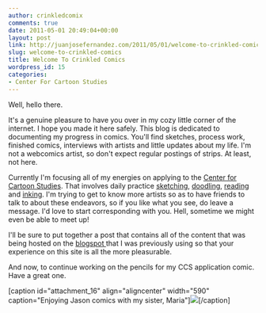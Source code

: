 ```yaml
---
author: crinkledcomix
comments: true
date: 2011-05-01 20:49:04+00:00
layout: post
link: http://juanjosefernandez.com/2011/05/01/welcome-to-crinkled-comics/
slug: welcome-to-crinkled-comics
title: Welcome To Crinkled Comics
wordpress_id: 15
categories:
- Center For Cartoon Studies
---
```


Well, hello there.

It's a genuine pleasure to have you over in my cozy little corner of the internet. I hope you made it here safely. This blog is dedicated to documenting my progress in comics. You'll find sketches, process work, finished comics, interviews with artists and little updates about my life. I'm not a webcomics artist, so don't expect regular postings of strips. At least, not here.

Currently I'm focusing all of my energies on applying to the [Center for Cartoon Studies](http://www.cartoonstudies.org/). That involves daily practice [sketching](http://4.bp.blogspot.com/-U3EbBrecMCk/Ta3wiklm0hI/AAAAAAAAAPA/jOmvYFPFAgA/s1600/squiggle%2Bfriend.jpeg), [doodling](http://2.bp.blogspot.com/-1YQCZeIC91M/TauanwZ5h8I/AAAAAAAAANw/lctFo8wERtc/s1600/squiggle%2Bfriend%2B2.jpeg), [reading](http://webdoc.nyumc.org/nyumc/files/studentaffairs/u12/Of_Human_Bondage.jpg) and [inking](http://1.bp.blogspot.com/-k7N2d4RlSK0/TZpSxBYot6I/AAAAAAAAAM4/Z4wmWMisOdg/s1600/aurora%2Bcomic.gif). I'm trying to get to know more artists so as to have friends to talk to about these endeavors, so if you like what you see, do leave a message. I'd love to start corresponding with you. Hell, sometime we might even be able to meet up!

I'll be sure to put together a post that contains all of the content that was being hosted on the [blogspot ](http://crinkledcomics.blogspot.com/)that I was previously using so that your experience on this site is all the more pleasurable.

And now, to continue working on the pencils for my CCS application comic. Have a great one.

[caption id="attachment_16" align="aligncenter" width="590" caption="Enjoying Jason comics with my sister, Maria"][![](http://fernandezjuanjose.files.wordpress.com/2011/05/juf2-otawa-1296.jpg)](http://fernandezjuanjose.files.wordpress.com/2011/05/juf2-otawa-1296.jpg)[/caption]
